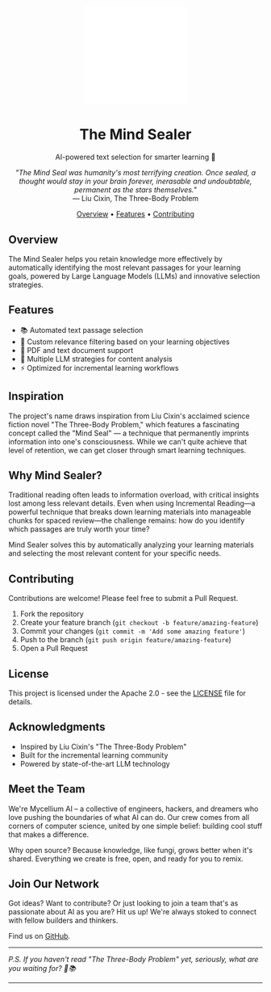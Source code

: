 <div align="center">
  <img src="assets/mind-sealer-logo.png" alt="Mind Sealer Logo" width="200"/>
  <h1>The Mind Sealer</h1>
  <p>AI-powered text selection for smarter learning 🧠</p>
<em>"The Mind Seal was humanity's most terrifying creation. Once sealed, a thought would stay in your brain forever, inerasable and undoubtable, permanent as the stars themselves."</em><br>
— Liu Cixin, The Three-Body Problem
  <p align="center">
    <a href="#overview">Overview</a> •
    <a href="#features">Features</a> •
    <a href="#contributing">Contributing</a>
  </p>
</div>

## Overview

The Mind Sealer helps you retain knowledge more effectively by automatically identifying the most relevant passages for your learning goals, powered by Large Language Models (LLMs) and innovative selection strategies.

## Features

- 📚 Automated text passage selection
- 🎯 Custom relevance filtering based on your learning objectives
- 📑 PDF and text document support
- 🤖 Multiple LLM strategies for content analysis
- ⚡ Optimized for incremental learning workflows


## Inspiration

The project's name draws inspiration from Liu Cixin's acclaimed science fiction novel "The Three-Body Problem," which features a fascinating concept called the "Mind Seal" — a technique that permanently imprints information into one's consciousness. While we can't quite achieve that level of retention, we can get closer through smart learning techniques.

## Why Mind Sealer?

Traditional reading often leads to information overload, with critical insights lost among less relevant details. Even when using Incremental Reading—a powerful technique that breaks down learning materials into manageable chunks for spaced review—the challenge remains: how do you identify which passages are truly worth your time?

Mind Sealer solves this by automatically analyzing your learning materials and selecting the most relevant content for your specific needs.

## Contributing

Contributions are welcome! Please feel free to submit a Pull Request.

1. Fork the repository
2. Create your feature branch (`git checkout -b feature/amazing-feature`)
3. Commit your changes (`git commit -m 'Add some amazing feature'`)
4. Push to the branch (`git push origin feature/amazing-feature`)
5. Open a Pull Request

## License

This project is licensed under the Apache 2.0 - see the [LICENSE](LICENSE) file for details.

## Acknowledgments

- Inspired by Liu Cixin's "The Three-Body Problem"
- Built for the incremental learning community
- Powered by state-of-the-art LLM technology

## Meet the Team

We're Mycellium AI – a collective of engineers, hackers, and dreamers who love pushing the boundaries of what AI can do. Our crew comes from all corners of computer science, united by one simple belief: building cool stuff that makes a difference.

Why open source? Because knowledge, like fungi, grows better when it's shared. Everything we create is free, open, and ready for you to remix. 

## Join Our Network

Got ideas? Want to contribute? Or just looking to join a team that's as passionate about AI as you are? Hit us up! We're always stoked to connect with fellow builders and thinkers.

Find us on [GitHub](https://github.com/myceliumAI).

---

_P.S. If you haven't read "The Three-Body Problem" yet, seriously, what are you waiting for? 🚀📚_

---
